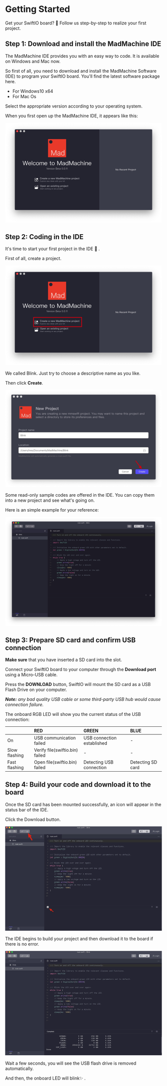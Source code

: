 # Getting Started

Get your SwiftIO board? 🤣 Follow us step-by-step to realize your first project.

## **Step 1: Download and install the MadMachine IDE**

The MadMachine IDE provides you with an easy way to code. It is available on Windows and Mac now. 

So first of all, you need to download and install the MadMachine Software \(IDE\) to program your SwiftIO board. You'll find the latest software package here. 

* For Windows10 x64
* For Mac Os

Select the appropriate version according to your operating system. 

When you first open up the MadMachine IDE, it appears like this:

![](.gitbook/assets/ide.jpg)

## **Step 2: Coding in the IDE**

 It's time to start your first project in the IDE 🥳 . 

First of all, create a project. 

![](.gitbook/assets/create.jpg)

We called Blink. Just try to choose a descriptive name as you like. 

Then click **Create**.

![](.gitbook/assets/blink.jpg)



Some read-only sample codes are offered in the IDE. You can copy them into a new project and see what's going on. 

Here is an simple example for your reference:

![](.gitbook/assets/code.jpg)

## **Step 3: Prepare SD card and confirm USB connection**

**Make sure** that you have inserted a SD card into the slot. 

Connect your SwiftIO board to your computer through the **Download port** using a Micro-USB cable. 

Press the **DOWNLOAD** button, SwiftIO will mount the SD card as a USB Flash Drive on your computer. 

_**Note:** any bad quality USB cable or some third-party USB hub would cause connection failure._

The onboard RGB LED will show you the current status of the USB connection: 

|  | RED | GREEN | BLUE |
| :--- | :--- | :--- | :--- |
| On | USB communication failed | USB connection established | - |
| Slow flashing | Verify file\(swiftio.bin\) failed | - | - |
| Fast flashing | Open file\(swiftio.bin\) failed | Detecting USB connection | Detecting SD card |

## **Step 4: Build your code and download it to the board**

Once the SD card has been mounted successfully, an icon will appear in the status bar of  the IDE.

Click the Download button.

![](.gitbook/assets/code.png)



The IDE begins to build your project and then download it to the board if there is no error.

![](.gitbook/assets/download.png)



Wait a few seconds, you will see the USB flash drive is removed automatically.

And then, the onboard LED will blink✨ .  


